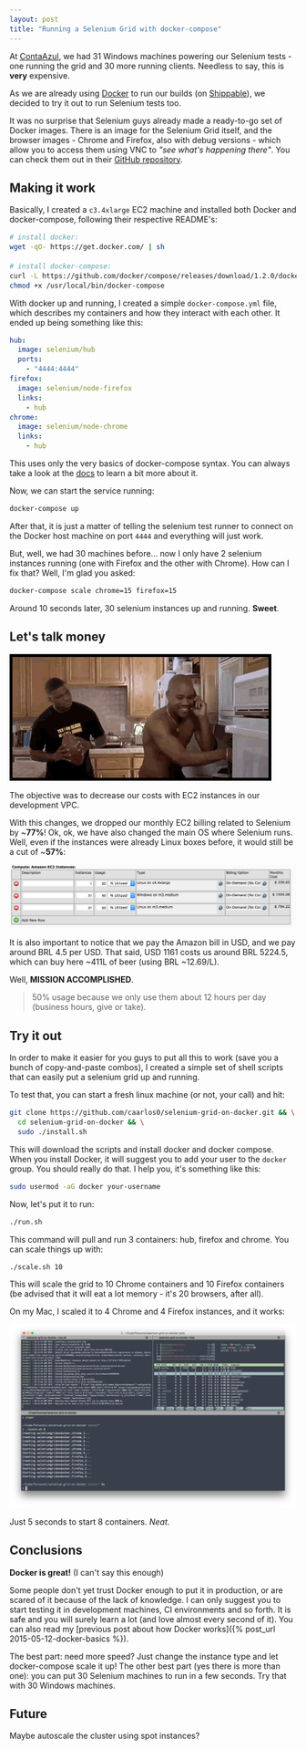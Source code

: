 ```yaml
---
layout: post
title: "Running a Selenium Grid with docker-compose"
---
```


At [ContaAzul](http://contaazul.com), we had 31 Windows machines powering our
Selenium tests - one running the grid and 30 more running clients. Needless
to say, this is **very** expensive.

As we are already using [Docker](http://docker.io/) to run our builds (on
[Shippable](http://shippable.com)), we decided to try it out to run Selenium
tests too.

It was no surprise that Selenium guys already made a ready-to-go set of Docker
images. There is an image for the Selenium Grid itself, and the browser images -
Chrome and Firefox, also with debug versions - which allow you to access them
using VNC to _"see what's happening there"_. You can check them out in their
[GitHub repository](https://github.com/SeleniumHQ/docker-selenium).

## Making it work

Basically, I created a `c3.4xlarge` EC2 machine and installed both
Docker and docker-compose, following their respective README's:

```sh
# install docker:
wget -qO- https://get.docker.com/ | sh

# install docker-compose:
curl -L https://github.com/docker/compose/releases/download/1.2.0/docker-compose-`uname -s`-`uname -m` > /usr/local/bin/docker-compose
chmod +x /usr/local/bin/docker-compose
```

With docker up and running, I created a simple `docker-compose.yml` file, which
describes my containers and how they interact with each other. It ended up
being something like this:

```yaml
hub:
  image: selenium/hub
  ports:
    - "4444:4444"
firefox:
  image: selenium/node-firefox
  links:
    - hub
chrome:
  image: selenium/node-chrome
  links:
    - hub
```

This uses only the very basics of docker-compose syntax. You can always take a
look at the [docs](https://docs.docker.com/compose/) to learn a bit
more about it.

Now, we can start the service running:

```sh
docker-compose up
```

After that, it is just a matter of telling the selenium test runner to connect
on the Docker host machine on port `4444` and everything will just work.

But, well, we had 30 machines before... now I only have 2 selenium instances
running (one with Firefox and the other with Chrome). How can I fix that?
Well, I'm glad you asked:

```sh
docker-compose scale chrome=15 firefox=15
```

Around 10 seconds later, 30 selenium instances up and running. **Sweet**.

## Let's talk money

![show me the money gif](/public/images/show-me-the-money.gif)

The objective was to decrease our costs with EC2 instances in our development
VPC.

With this changes, we dropped our monthly EC2 billing related to Selenium
by ~**77%**! Ok, ok, we have also changed the main OS where Selenium runs.
Well, even if the instances were already Linux boxes before, it
would still be a cut of ~**57%**:

![ec2 values](/public/images/docker-selenium-ec2-values.png)

It is also important to notice that we pay the Amazon bill in USD, and we pay
around BRL 4.5 per USD. That said, USD 1161 costs us around BRL 5224.5, which can
buy here ~411L of beer (using BRL ~12.69/L).

Well, **MISSION ACCOMPLISHED**.

> 50% usage because we only use them about 12 hours per day (business hours,
give or take).

## Try it out

In order to make it easier for you guys to put all this to work (save you
a bunch of copy-and-paste combos), I created a simple set of shell scripts that
can easily put a selenium grid up and running.

To test that, you can start a fresh linux machine (or not, your call) and hit:

```sh
git clone https://github.com/caarlos0/selenium-grid-on-docker.git && \
  cd selenium-grid-on-docker && \
  sudo ./install.sh
```

This will download the scripts and install docker and docker compose. When you
install Docker, it will suggest you to add your user to the `docker` group.
You should really do that. I help you, it's something like this:

```sh
sudo usermod -aG docker your-username
```

Now, let's put it to run:

```sh
./run.sh
```

This command will pull and run 3 containers: hub, firefox and chrome. You can
scale things up with:

```sh
./scale.sh 10
```

This will scale the grid to 10 Chrome containers and 10 Firefox containers
(be advised that it will eat a lot memory - it's 20 browsers, after all).

On my Mac, I scaled it to 4 Chrome and 4 Firefox instances, and it works:

![Running 4 Firefox and 4 Chrome instances on my laptop](/public/images/docker-on-my-machine-scale-4.png)

Just 5 seconds to start 8 containers. _Neat_.

## Conclusions

**Docker is great!** (I can't say this enough)

Some people don't yet trust Docker enough to put it in production, or are
scared of it because of the lack of knowledge. I can only suggest you to
start testing it in development machines, CI environments and so forth. It is
safe and you will surely learn a lot (and love almost every second of it).
You can also read my
[previous post about how Docker works]({% post_url 2015-05-12-docker-basics %}).

The best part: need more speed? Just change the instance type and let
docker-compose scale it up!
The other best part (yes there is more than one): you can put 30 Selenium
machines to run in a few seconds. Try that with 30 Windows machines.

## Future

Maybe autoscale the cluster using spot instances?
